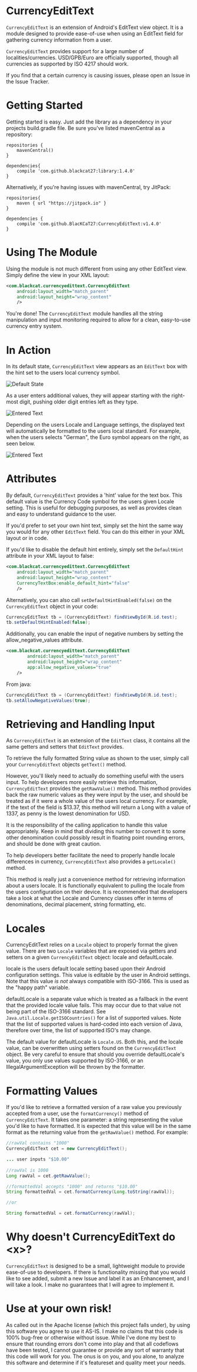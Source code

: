 CurrencyEditText
================

`CurrencyEditText` is an extension of Android's EditText view object. It is a module designed to provide ease-of-use when using an EditText field for gathering currency information from a user. 

`CurrencyEditText` provides support for a large number of localities/currencies. USD/GPB/Euro are officially supported, though all currencies as supported by ISO 4217 should work.

If you find that a certain currency is causing issues, please open an Issue in the Issue Tracker.


Getting Started
================

Getting started is easy. Just add the library as a dependency in your projects build.gradle file. Be sure you've listed mavenCentral as a repository:

```Gradle
repositories {
    mavenCentral()
}
        
dependencies{
    compile 'com.github.blackcat27:library:1.4.0'
}
```
        
Alternatively, if you're having issues with mavenCentral, try JitPack:

```Gradle
repositories{
    maven { url "https://jitpack.io" }
}
        
dependencies {
    compile 'com.github.BlacKCaT27:CurrencyEditText:v1.4.0'
}
```


Using The Module
================

Using the module is not much different from using any other EditText view. Simply define the view in your XML layout:

```xml
<com.blackcat.currencyedittext.CurrencyEditText
    android:layout_width="match_parent"
    android:layout_height="wrap_content"
    />
```

You're done! The `CurrencyEditText` module handles all the string manipulation and input monitoring required to allow for a clean, easy-to-use
currency entry system.

In Action
===============

In its default state, `CurrencyEditText` view appears as an `EditText` box with the hint set to the users local currency symbol.

![Default State](/../screenshots/screenshots/CurrencyEditText.PNG?raw=true)

As a user enters additional values, they will appear starting with the right-most digit, pushing older digit entries left as they type.

![Entered Text](/../screenshots/screenshots/CurrencyEditText_show_formatting.PNG?raw=true)


Depending on the users Locale and Language settings, the displayed text will automatically be formatted to the users local standard. For example, when the users selects
  "German", the Euro symbol appears on the right, as seen below.

![Entered Text](/../screenshots/screenshots/CurrencyEditText_show_formatting_in_german.PNG?raw=true)


Attributes
===============

By default, `CurrencyEditText` provides a 'hint' value for the text box. This default value is the Currency Code symbol for the users given Locale setting. This is 
useful for debugging purposes, as well as provides clean and easy to understand guidance to the user. 

If you'd prefer to set your own hint text, simply set the hint the same way you would for any other `EditText` field. You can do this either in your XML layout
or in code.

If you'd like to disable the default hint entirely, simply set the `DefaultHint` attribute in your XML layout to false:

```xml
<com.blackcat.currencyedittext.CurrencyEditText
    android:layout_width="match_parent"
    android:layout_height="wrap_content"
    CurrencyTextBox:enable_default_hint="false"
    />
```

Alternatively, you can also call `setDefaultHintEnabled(false)` on the `CurrencyEditText` object in your code:

```java
CurrencyEditText tb = (CurrencyEditText) findViewById(R.id.test);
tb.setDefaultHintEnabled(false);
```



Additionally, you can enable the input of negative numbers by setting the allow_negative_values attribute.

```xml
<com.blackcat.currencyedittext.CurrencyEditText
        android:layout_width="match_parent"
        android:layout_height="wrap_content"
        app:allow_negative_values="true"
    />
```

From java:

```java
CurrencyEditText tb = (CurrencyEditText) findViewById(R.id.test);
tb.setAllowNegativeValues(true);
```

Retrieving and Handling Input
=============================

As `CurrencyEditText` is an extension of the `EditText` class, it contains all the same getters and setters that `EditText` provides. 

To retrieve the fully formatted String value as shown to the user, simply call your `CurrencyEditText` objects `getText()` method.

However, you'll likely need to actually do something useful with the users input. To help developers more easily retrieve this information, `CurrencyEditText` provides the `getRawValue()` method. This method provides back the raw numeric values as they were input by the user, and should be treated as if it were a whole value of the users local currency.
For example, if the text of the field is $13.37, this method will return a Long with a value of 1337, as penny is the lowest denomination for USD. 

It is the responsibility of the calling application to handle this value appropriately. Keep in mind that dividing this number to convert it to some other denomination
 could possibly result in floating point rounding errors, and should be done with great caution. 
 
To help developers better facilitate the need to properly handle locale differences in currency, `CurrencyEditText` also provides a `getLocale()` method.

This method is really just a convenience method for retrieving information about a users locale. It is functionally equivalent to pulling the locale from the users configuration on their device. It is recommended 
that developers take a look at what the Locale and Currency classes offer in terms of denominations, decimal placement, string formatting, etc. 


Locales
=======

CurrencyEditText relies on a `Locale` object to properly format the given value. There are two `Locale` variables that are exposed via getters and setters on a given `CurrencyEditText` object: locale and defaultLocale.

locale is the users default locale setting based upon their Android configuration settings. This value is editable by the user in Android settings. Note that this value *is not* always compatible with ISO-3166. This is used as the "happy path" variable.
 
defaultLocale is a separate value which is treated as a fallback in the event that the provided locale value fails. This may occur due to that value not being part of the ISO-3166 standard. See `Java.util.Locale.getISOCountries()` for a list of supported values. Note that the list of supported values is hard-coded into each version of Java, therefore over time, the list of supported ISO's may change.

The default value for defaultLocale is `Locale.US`. Both this, and the locale value, can be overwritten using setters found on the `CurrencyEditText` object. Be very careful to ensure that should you override defaultLocale's value, you only use values supported by ISO-3166, or an IllegalArgumentException will be thrown by the formatter.

Formatting Values
=================

If you'd like to retrieve a formatted version of a raw value you previously accepted from a user, use the `formatCurrency()` method of `CurrencyEditText`. It takes one parameter: a string representing the value you'd
like to have formatted. It is expected that this value will be in the same format as the returning value from the `getRawValue()` method. For example:

```java
//rawVal contains "1000"
CurrencyEditText cet = new CurrencyEditText();

... user inputs "$10.00"
    
//rawVal is 1000
Long rawVal = cet.getRawValue();

//formattedVal accepts "1000" and returns "$10.00"
String formattedVal = cet.formatCurrency(Long.toString(rawVal));

//or

String formattedVal = cet.formatCurrency(rawVal);
```
        

Why doesn't CurrencyEditText do \<x\>?
====================================

`CurrencyEditText` is designed to be a small, lightweight module to provide ease-of-use to developers. If there is functionality missing that you would like to see added, submit a new Issue and label it as an Enhancement, and I will take a look. I make no guarantees that I will agree to implement it.

Use at your own risk!
=====================

As called out in the Apache license (which this project falls under), by using this software you agree to use it AS-IS. I make no claims that this code is 100% bug-free or otherwise without issue. While I've done my best to ensure that rounding errors don't come into play and that all codeflows have been tested, I cannot 
guarantee or provide any sort of warranty that this code will work for you. The onus is on you, and you alone, to analyze this software and determine if it's featureset and quality meet your needs.
